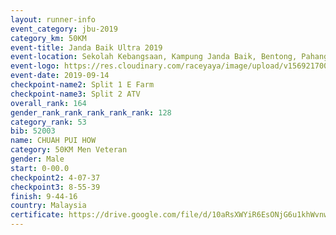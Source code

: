 ```yaml
---
layout: runner-info 
event_category: jbu-2019 
category_km: 50KM 
event-title: Janda Baik Ultra 2019 
event-location: Sekolah Kebangsaan, Kampung Janda Baik, Bentong, Pahang, Malaysia 
event-logo: https://res.cloudinary.com/raceyaya/image/upload/v1569217009/logo/janda-baik_vch1pc.jpg 
event-date: 2019-09-14 
checkpoint-name2: Split 1 E Farm 
checkpoint-name3: Split 2 ATV 
overall_rank: 164
gender_rank_rank_rank_rank_rank: 128
category_rank: 53
bib: 52003
name: CHUAH PUI HOW
category: 50KM Men Veteran
gender: Male
start: 0-00.0
checkpoint2: 4-07-37
checkpoint3: 8-55-39
finish: 9-44-16
country: Malaysia
certificate: https://drive.google.com/file/d/10aRsXWYiR6EsONjG6u1khWvnw8-qds_d/view?usp=sharing
---
```

